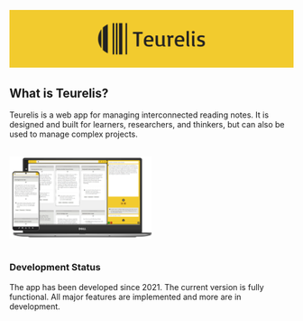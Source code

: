 [![Teurelis](./assets/banner.png)](https://teurelis.com/)

## What is Teurelis?

Teurelis is a web app for managing interconnected reading notes. It is designed and built for learners, researchers, and thinkers, but can also be used to manage complex projects.

<br />
<div align="left">
  <a href="https://teurelis.com/">
    <img alt="Teurelis" src="./assets/mockup.png" width="50%" align="center">
  </a>
</div>
<br />

### Development Status

The app has been developed since 2021. The current version is fully functional. All major features are implemented and more are in development.

